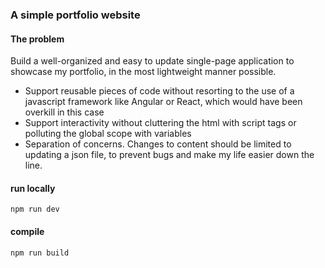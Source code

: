 ### A simple portfolio website

#### The problem
Build a well-organized and easy to update single-page application to showcase my portfolio, in the most lightweight manner possible.
* Support reusable pieces of code without resorting to the use of a javascript framework like Angular or React, which would have been overkill in this case
* Support interactivity without cluttering the html with script tags or polluting the global scope with variables
* Separation of concerns. Changes to content should be limited to updating a json file, to prevent bugs and make my life easier down the line.

#### run locally
```
npm run dev
```

#### compile
```
npm run build
```
